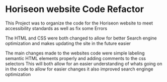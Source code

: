 # Horiseon website Code Refactor 
This Project was to organize the code for the Horiseon website to meet accessibility standards as well as fix some Errors

The HTML and CSS were both changed to allow for better Search engine optimization
and makes updating the site in the future easier

The main changes made to the websites code were simple labeling semantic HTML elements properly and adding comments to the css selectors
This will both allow for an easier understanding of whats going on in the code to allow for easier changes it also improved search enginge optimization



